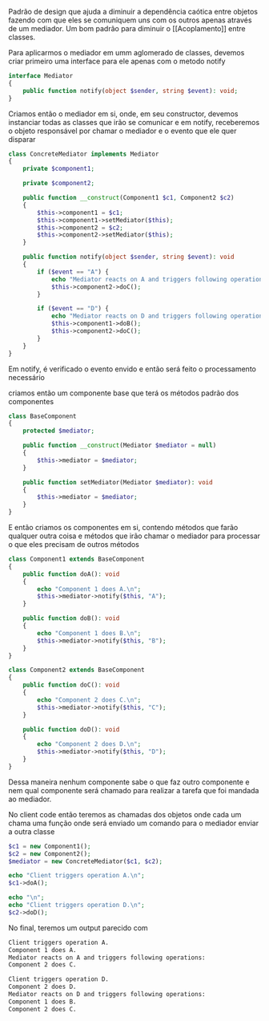 Padrão de design que ajuda a diminuir a dependência caótica entre objetos fazendo com que eles se comuniquem uns com os outros apenas através de um mediador. Um bom padrão para diminuir o [[Acoplamento]] entre classes.

Para aplicarmos o mediador em umm aglomerado de classes, devemos criar primeiro uma interface para ele apenas com o metodo notify

```php
interface Mediator
{
    public function notify(object $sender, string $event): void;
}
```


Criamos então o mediador em si, onde, em seu constructor, devemos instanciar todas as classes que irão se comunicar e em notify, receberemos o objeto responsável por chamar o mediador e o evento que ele quer disparar

```php
class ConcreteMediator implements Mediator
{
    private $component1;

    private $component2;

    public function __construct(Component1 $c1, Component2 $c2)
    {
        $this->component1 = $c1;
        $this->component1->setMediator($this);
        $this->component2 = $c2;
        $this->component2->setMediator($this);
    }

    public function notify(object $sender, string $event): void
    {
        if ($event == "A") {
            echo "Mediator reacts on A and triggers following operations:\n";
            $this->component2->doC();
        }

        if ($event == "D") {
            echo "Mediator reacts on D and triggers following operations:\n";
            $this->component1->doB();
            $this->component2->doC();
        }
    }
}
```

Em notify, é verificado o evento envido e então será feito o processamento necessário

criamos então um componente base que terá os métodos padrão dos componentes

``` php
class BaseComponent
{
    protected $mediator;

    public function __construct(Mediator $mediator = null)
    {
        $this->mediator = $mediator;
    }

    public function setMediator(Mediator $mediator): void
    {
        $this->mediator = $mediator;
    }
}
```


E então criamos os componentes em si, contendo métodos que farão qualquer outra coisa e métodos que irão chamar o mediador para processar o que eles precisam de outros métodos

```php
class Component1 extends BaseComponent
{
    public function doA(): void
    {
        echo "Component 1 does A.\n";
        $this->mediator->notify($this, "A");
    }

    public function doB(): void
    {
        echo "Component 1 does B.\n";
        $this->mediator->notify($this, "B");
    }
}

class Component2 extends BaseComponent
{
    public function doC(): void
    {
        echo "Component 2 does C.\n";
        $this->mediator->notify($this, "C");
    }

    public function doD(): void
    {
        echo "Component 2 does D.\n";
        $this->mediator->notify($this, "D");
    }
}
```
Dessa maneira nenhum componente sabe o que faz outro componente e nem qual componente será chamado para realizar a tarefa que foi mandada ao mediador.

No client code então teremos as chamadas dos objetos onde cada um chama uma função onde será enviado um comando para o mediador enviar a outra classe
```php
$c1 = new Component1();
$c2 = new Component2();
$mediator = new ConcreteMediator($c1, $c2);

echo "Client triggers operation A.\n";
$c1->doA();

echo "\n";
echo "Client triggers operation D.\n";
$c2->doD();
```


No final, teremos um output parecido com
```txt
Client triggers operation A.
Component 1 does A.
Mediator reacts on A and triggers following operations:
Component 2 does C.

Client triggers operation D.
Component 2 does D.
Mediator reacts on D and triggers following operations:
Component 1 does B.
Component 2 does C.
```